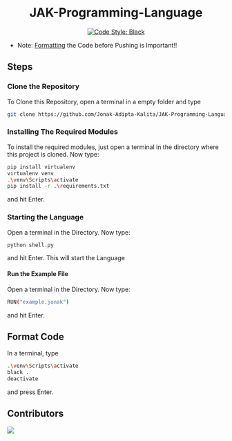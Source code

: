 <div align=center>

# JAK-Programming-Language
[![Code Style: Black](https://img.shields.io/badge/Code%20Style-Black-000000.svg?style=for-the-badge)](https://github.com/psf/black)

</div>

- 	Note: [Formatting](#format-code) the Code before Pushing is Important!!

## Steps

### Clone the Repository
To Clone this Repository, open a terminal in a empty folder and type 
```bash
git clone https://github.com/Jonak-Adipta-Kalita/JAK-Programming-Language.git
```

### Installing The Required Modules
To install the required modules, just open a terminal in the directory where this project is cloned. Now type: 
```bash
pip install virtualenv
virtualenv venv
.\venv\Scripts\activate
pip install -r .\requirements.txt
``` 
and hit Enter.

### Starting the Language
Open a terminal in the Directory. Now type:
```bash
python shell.py
```
and hit Enter. This will start the Language

#### Run the Example File
Open a terminal in the Directory. Now type:
```bash
RUN("example.jonak")
```
and hit Enter.

## Format Code
In a terminal, type
```bash
.\venv\Scripts\activate
black .
deactivate
```
and press Enter.

## Contributors
<a href = "https://github.com/Jonak-Adipta-Kalita/JAK-Programming-Language/graphs/contributors">
	<img src = "https://contrib.rocks/image?repo=Jonak-Adipta-Kalita/JAK-Programming-Language"/>
</a>
